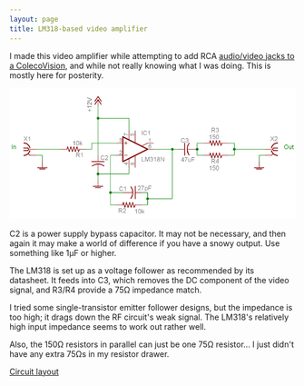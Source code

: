 ```yaml
---
layout: page
title: LM318-based video amplifier
---
```

I made this video amplifier while attempting to add RCA [audio/video jacks to a
ColecoVision](index.html), and while not really knowing what I was doing. This
is mostly here for posterity.

<img src="video_sch.png">

C2 is a power supply bypass capacitor.  It may not be necessary, and then
again it may make a world of difference if you have a snowy output.  Use
something like 1&micro;F or higher.

The LM318 is set up as a voltage follower as recommended by its datasheet.
It feeds into C3, which removes the DC component of the video signal, and 
R3/R4 provide a 75&Omega; impedance match.

I tried some single-transistor emitter follower designs, but the impedance
is too high; it drags down the RF circuit's weak signal.  The LM318's 
relatively high input impedance seems to work out rather well.

Also, the 150&Omega; resistors in parallel can just be one 75&Omega;
resistor... I just didn't have any extra 75&Omega;s in my resistor drawer.

[Circuit layout](pcb.html)
